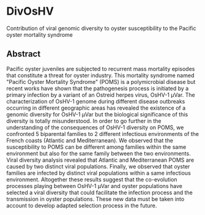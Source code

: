 # DivOsHV
Contribution of viral genomic diversity to oyster susceptibility to the Pacific oyster mortality syndrome

## Abstract

Pacific oyster juveniles are subjected to recurrent mass mortality episodes that constitute a threat for oyster industry. This mortality syndrome named "Pacific Oyster Mortality Syndrome" (POMS) is a polymicrobial disease but recent works have shown that the pathogenesis process is initiated by a primary infection by a variant of an Ostreid herpes virus, OsHV-1 µVar. The characterization of OsHV-1 genome during different disease outbreaks occurring in different geographic areas has revealed the existence of a genomic diversity for OsHV-1 µVar but the biological significance of this diversity is totally misunderstood. In order to go further in the understanding of the consequences of OsHV-1 diversity on POMS, we confronted 5 biparental families to 2 different infectious environments of the French coasts (Atlantic and Mediterranean). We observed that the susceptibility to POMS can be different among families within the same environment but also for the same family between the two environments. Viral diversity analysis revealed that Atlantic and Mediterranean POMS are caused by two distinct viral populations.  Finally, we observed that oyster families are infected by distinct viral populations within a same infectious environment. Altogether these results suggest that the co-evolution processes playing between OsHV-1 µVar and oyster populations have selected a viral diversity that could facilitate the infection process and the transmission in oyster populations. These new data must be taken into account to develop adapted selection process in the future. 
